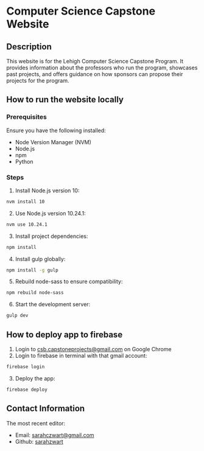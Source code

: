 # Computer Science Capstone Website


## Description

This website is for the Lehigh Computer Science Capstone Program. It provides information about the professors who run the program, showcases past projects, and offers guidance on how sponsors can propose their projects for the program. 

## How to run the website locally 

### Prerequisites 

Ensure you have the following installed:
* Node Version Manager (NVM)
* Node.js
* npm
* Python
### Steps

1. Install Node.js version 10:  
```sh
nvm install 10  
```
2. Use Node.js version 10.24.1:
```sh
nvm use 10.24.1  
```
3. Install project dependencies: 
```sh 
npm install  
```
4. Install gulp globally:  
```sh
npm install -g gulp  
```
5. Rebuild node-sass to ensure compatibility: 
```sh 
npm rebuild node-sass  
```
6. Start the development server:   
```sh
gulp dev  
```

## How to deploy app to firebase

1. Login to csb.capstoneprojects@gmail.com on Google Chrome
2. Login to firebase in terminal with that gmail account:
```sh
firebase login
```
3. Deploy the app:
```sh
firebase deploy
```

## Contact Information 
The most recent editor:    
- Email: sarahczwart@gmail.com  
- Github: [sarahzwart](https://github.com/sarahzwart) 